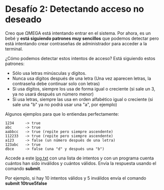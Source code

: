 # Desafío 2: Detectando acceso no deseado

Creo que ΩMEGA está intentando entrar en el sistema. Por ahora, es un bebé y **está siguiendo patrones muy sencillos** que podemos detectar pero está intentando crear contraseñas de administrador para acceder a la terminal.

¿Cómo podemos detectar estos intentos de acceso? Está siguiendo estos patrones:

- Sólo usa letras minúsculas y dígitos.
- Nunca usa dígitos después de una letra (Una vez aparecen letras, la contraseña debe continuar solo con letras)
- Si usa dígitos, siempre los usa de forma igual o creciente (si sale un 3, ya no usará después un número menor)
- Si usa letras, siempre las usa en orden alfabético igual o creciente (si sale una "b" ya no podrá usar una "a", por ejemplo)

Algunos ejemplos para que lo entiendas perfectamente:

```
1234     -> true
abc      -> true
aabbcc   -> true (repite pero siempre ascendente)
112233   -> true (repite pero siempre ascendente)
a123     -> false (un número después de una letra)
123abc   -> true
dbce     -> false (una "d" y después una "b")
```

Accede a este [log.txt](./log.txt) con una lista de intentos y con un programa cuenta cuántos han sido inválidos y cuántos válidos. Envía la respuesta usando el comando **submit**.

Por ejemplo, si hay 10 intentos válidos y 5 inválidos envía el comando **submit 10true5false**
